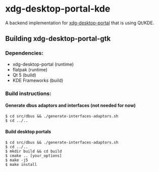 # xdg-desktop-portal-kde

A backend implementation for [xdg-desktop-portal](http://github.com/flatpak/xdg-desktop-portal)
that is using Qt/KDE.

## Building xdg-desktop-portal-gtk

### Dependencies:
 - xdg-desktop-portal (runtime)
 - flatpak (runtime)
 - Qt 5 (build)
 - KDE Frameworks (build)

### Build instructions:
#### Generate dbus adaptors and interfaces (not needed for now)
```
$ cd src/dbus && ./generate-interfaces-adaptors.sh
$ cd ../..
```
#### Build desktop portals
```
$ cd src/dbus && ./generate-interfaces-adaptors.sh
$ cd ../..
$ mkdir build && cd build
$ cmake .. [your_options]
$ make -j5
$ make install
```
